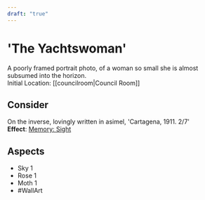 ```yaml
---
draft: "true"
---
```

# 'The Yachtswoman'
A poorly framed portrait photo, of a woman so small she is almost subsumed into the horizon.
<br>Initial Location: [[councilroom|Council Room]]
## Consider
On the inverse, lovingly written in asimel, 'Cartagena, 1911. 2/7'
<br>**Effect**: [Memory: Sight](https://uadaf.theevilroot.xyz/rowenarium/element/mem.sight)
## Aspects
- Sky 1
- Rose 1
- Moth 1
- #WallArt 